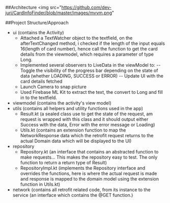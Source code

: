 ##Architecture
<img src="https://github.com/dev-juri/CardInfoFinder/blob/master/images/mvvm.png"

##Project Structure/Approach
- ui (contains the Activity)
     * Attached a TextWatcher object to the textfield, on the afterTextChanged method, i checked if the length of the input equals 16(length of card number), hence call the function to get the card details from the viewmodel, which requires a parameter of type Long.
     * Implemented several observers to LiveData in the viewModel to:
          -- Toggle the visibility of the progress bar depending on the state of data (whether LOADING, SUCCESS or ERROR)
          -- Update UI with the card details fetched
     * Launch Camera to snap picture
     * Used Firebase ML Kit to extract the text, the convert to Long and fill in to the textfield.
- viewmodel (contains the activity's view model)
- utils (contains all helpers and utility functions used in the app)
   * Result.kt (a sealed class use to get the state of the request, am request is wrapped with this class and it should output either Success with the data, Error with the error message or Loading)
   * Utils.kt (contains an extension function to map the NetworkResponse data which the retrofit request returns to the actual Domain data which will be displayed to the UI)
- repository
   * Repository.kt (an interface that contains an abstracted function to make requests... This makes the repository easy to test. The only function to return a return type of Result)
   * RepositoryImpl.kt (implements the Repository interface and overrides the functions, here is where the actual request is made and response is mapped to the domain model using the extension function in Utils.kt)
- network (contains all retrofit related code, from its instance to the service (an interface which contains the @GET function.)


